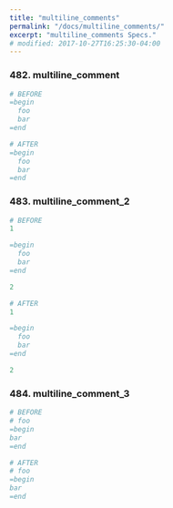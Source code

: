 ```yaml
---
title: "multiline_comments"
permalink: "/docs/multiline_comments/"
excerpt: "multiline_comments Specs."
# modified: 2017-10-27T16:25:30-04:00
---
```

### 482. multiline_comment
```ruby
# BEFORE
=begin
  foo
  bar
=end
```
```ruby
# AFTER
=begin
  foo
  bar
=end
```
### 483. multiline_comment_2
```ruby
# BEFORE
1

=begin
  foo
  bar
=end

2
```
```ruby
# AFTER
1

=begin
  foo
  bar
=end

2
```
### 484. multiline_comment_3
```ruby
# BEFORE
# foo
=begin
bar
=end
```
```ruby
# AFTER
# foo
=begin
bar
=end
```
